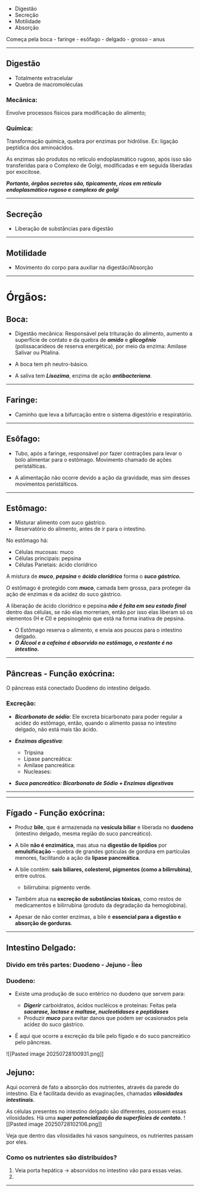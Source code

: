 - Digestão
- Secreção
- Motilidade
- Absorção

Começa pela boca - faringe - esôfago - delgado - grosso - anus

---
## Digestão 

- Totalmente extracelular
- Quebra de macromoléculas

### Mecânica:

Envolve processos físicos para modificação do alimento;

### Química:

Transformação química, quebra por enzimas por hidrólise. Ex: ligação peptídica dos aminoácidos.

As enzimas são produtos no retículo endoplasmático rugoso, após isso são transferidas para o Complexo de Golgi, modificadas e em seguida liberadas por exocitose. 

***Portanto, órgãos secretos são, tipicamente, ricos em retículo endoplasmático rugoso e complexo de golgi***

---
## Secreção

- Liberação de substâncias para digestão

---
## Motilidade

- Movimento do corpo para auxiliar na digestão/Absorção

---
# Órgãos:

## Boca:

- Digestão mecânica: Responsável pela trituração do alimento, aumento a superfície de contato e da quebra de ***amido*** e ***glicogênio*** (polissacarídeos de reserva energética), por meio da enzima: Amilase Salivar ou Ptialina. 

- A boca tem ph neutro-básico. 

- A saliva tem ***Lisozima***, enzima de ação ***antibacteriana***. 
---
## Faringe:

- Caminho que leva a bifurcação entre o sistema digestório e respiratório.

---
## Esôfago:

- Tubo, após a faringe, responsável por fazer contrações para levar o bolo alimentar para o estômago. Movimento chamado de ações peristálticas. 

- A alimentação não ocorre devido a ação da gravidade, mas sim desses movimentos peristálticos. 

---
## Estômago:

 - Misturar alimento com suco gástrico.
 - Reservatório do alimento, antes de ir para o intestino.

No estômago há:
- Células mucosas: muco
- Células principais: pepsina
- Células Parietais: ácido clorídrico 

A mistura de ***muco***, ***pepsina*** e ***ácido clorídrico*** forma o ***suco gástrico.***

O estômago é protegido com ***muco***, camada bem grossa, para proteger da ação de enzimas e da acidez do suco gástrico.

A liberação de ácido clorídrico e pepsina ***não é feita em seu estado final*** dentro das células, se não elas morreriam, então por isso elas liberam só os elementos (H e Cl) e pepsinogênio que está na forma inativa de pepsina.

- O Estômago reserva o alimento, e envia aos poucos para o intestino delgado.
- ***O Álcool e a cafeína é absorvido no estômago, o restante é no intestino.***

---
## Pâncreas - Função exócrina:

O pâncreas está conectado Duodeno do intestino delgado.

### Excreção:

- ***Bicarbonato de sódio***: Ele excreta bicarbonato para poder regular a acidez do estômago, então, quando o alimento passa no intestino delgado, não está mais tão ácido. 

- ***Enzimas digestiva***:
	- Tripsina
	- Lipase pancreática:
	- Amilase pancreática:
	- Nucleases:

- ***Suco pancreático: Bicarbonato de Sódio + Enzimas digestivas***
---
---
## Fígado - Função exócrina:

- Produz **bile**, que é armazenada na **vesícula biliar** e liberada no **duodeno** (intestino delgado, mesma região do suco pancreático).

- A bile **não é enzimática**, mas atua na **digestão de lipídios** por **emulsificação** – quebra de grandes gotículas de gordura em partículas menores, facilitando a ação da **lipase pancreática**.

- A bile contém: **sais biliares, colesterol, pigmentos (como a bilirrubina)**, entre outros.
	- bilirrubina: pigmento verde.

- Também atua na **excreção de substâncias tóxicas**, como restos de medicamentos e bilirrubina (produto da degradação da hemoglobina).

- Apesar de não conter enzimas, a bile é **essencial para a digestão e absorção de gorduras**.

---
## Intestino Delgado:

### Divido em três partes: Duodeno - Jejuno - Íleo

### Duodeno:

- Existe uma produção de suco entérico no duodeno que servem para:
	- ***Digerir*** carboidratos, ácidos nucléicos e proteínas: Feitas pela ***sacarase, lactase e maltase, nucleotidases e peptidases***
	- Produzir ***muco*** para evitar danos que podem ser ocasionados pela acidez do suco gástrico.

- É aqui que ocorre a excreção da bile pelo fígado e do suco pancreático pelo pâncreas. 


![[Pasted image 20250728100931.png]]

## Jejuno:

Aqui ocorrerá de fato a absorção dos nutrientes, através da parede do intestino. Ela é facilitada devido as evaginações, chamadas ***vilosidades intestinais.*** 

As células presentes no intestino delgado são diferentes, possuem essas vilosidades. Há uma ***super potencialização da superfícies de contato.*** 
![[Pasted image 20250728102106.png]]

Veja que dentro das vilosidades há vasos sanguíneos, os nutrientes passam por eles. 

### Como os nutrientes são distribuídos? 

1. Veia porta hepática -> absorvidos no intestino vão para essas veias. 
2. 

---

